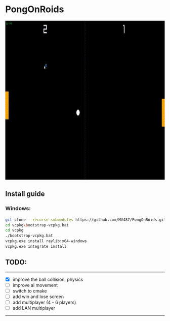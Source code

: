 # PongOnRoids
<p align="center">
    <img src="https://github.com/MV487/PongOnRoids/blob/master/assets/Untitled%20video.gif" alt="GIF" width="800" height="500"  />
</p>

## Install guide

### Windows:
```bash
git clone --recurse-submodules https://github.com/MV487/PongOnRoids.git
cd vcpkg\bootstrap-vcpkg.bat
cd vcpkg
./bootstrap-vcpkg.bat
vcpkg.exe install raylib:x64-windows
vcpkg.exe integrate install
```
	
## TODO:
---
- [x] improve the ball collision, physics
- [ ] improve ai movement
- [ ] switch to cmake
- [ ] add win and lose screen
- [ ] add multiplayer (4 - 6 players)
- [ ] add LAN multiplayer
---
